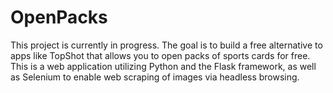 # OpenPacks
This project is currently in progress. The goal is to build a free alternative to apps like TopShot that allows you to open packs of sports cards for free. 
This is a web application utilizing Python and the Flask framework, as well as Selenium to enable web scraping of images via headless browsing.
